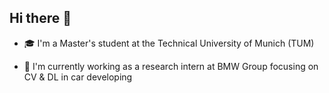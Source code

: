 ## Hi there 👋
- 🎓  I'm a Master's student at the Technical University of Munich (TUM)

- 🏢 I'm currently working as a research intern at BMW Group focusing on CV & DL in car developing

<!--
**PhilipsDeng/PhilipsDeng** is a ✨ _special_ ✨ repository because its `README.md` (this file) appears on your GitHub profile.

Here are some ideas to get you started:

- 🔭 I’m currently working on ...
- 🌱 I’m currently learning ...
- 👯 I’m looking to collaborate on ...
- 🤔 I’m looking for help with ...
- 💬 Ask me about ...
- 📫 How to reach me: ...
- 😄 Pronouns: ...
- ⚡ Fun fact: ...
-->
